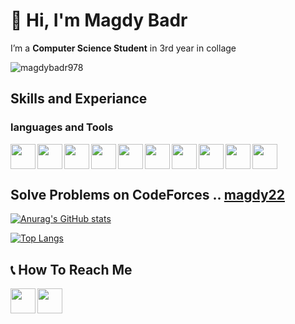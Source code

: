 
<!-- name and who i am start -->
# 👋 Hi, I'm Magdy Badr
I’m a **Computer Science Student** in 3rd year in collage
<!-- name and who i am end -->

<p align="left"> <img src="https://komarev.com/ghpvc/?username=magdybadr978&label=Profile%20views&color=0e75b6&style=flat" alt="magdybadr978" /> </p>


## Skills and Experiance

### languages and Tools
<img src="https://cdn-icons-png.flaticon.com/512/5968/5968350.png" width="40" align="left"> <!-- python -->
<img src="https://cdn-icons-png.flaticon.com/512/5968/5968282.png" width="40" align="left"> <!-- java -->
<img src="https://cdn-icons-png.flaticon.com/512/6132/6132222.png" width="40" align="left"> <!-- C++ -->
<img src="https://cdn-icons-png.flaticon.com/512/919/919841.png" width="40" align="left"> <!-- C programming -->
<img src="https://git-scm.com/images/logos/downloads/Git-Icon-1788C.png" width="40" align="left"> <!-- Git -->
<img src="https://cdn-icons-png.flaticon.com/512/1051/1051326.png" width="40" align="left"> <!-- Github -->
<img src="https://seeklogo.com/images/J/javascript-js-logo-2949701702-seeklogo.com.png" width="40"> <!-- JS -->
<img src="https://cdn-icons-png.flaticon.com/512/919/919825.png" width="40" align="left"> <!-- Node.js -->
<img src="https://cdn-icons-png.flaticon.com/512/919/919851.png" width="40" align="left"> <!-- Express.js -->
<img src="https://cdn-icons-png.flaticon.com/512/1199/1199128.png" width="40" align="left"> <!-- MySQL -->


## Solve Problems on **CodeForces** .. [magdy22](https://codeforces.com/profile/magdy22)

[![Anurag's GitHub stats](https://github-readme-stats.vercel.app/api?username=magdybadr978&show_icons=true&hide=issues,contribs)](https://github.com/anuraghazra/github-readme-stats)

[![Top Langs](https://github-readme-stats.vercel.app/api/top-langs/?username=magdybadr978)](https://github.com/anuraghazra/github-readme-stats)

## 📞 How To Reach Me
<a href="https://www.linkedin.com/in/magdy-badr-b876731b9?lipi=urn%3Ali%3Apage%3Ad_flagship3_profile_view_base_contact_details%3BY%2BiAMpKrQu2pjTKuZLizOw%3D%3D" target="_blank"><img src="https://cdn.worldvectorlogo.com/logos/linkedin-icon-2.svg" width="40" align="left"/></a>

<a href="mailto:magdibadr2002@gmail.com" target="_blank">
  <img src="https://cdn.worldvectorlogo.com/logos/gmail-icon.svg" width="40" align="left" />
</a>






